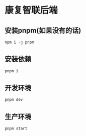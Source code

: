 # 康复智联后端

## 安装pnpm(如果没有的话)
```sh
npm i -g pnpm
```

## 安装依赖
```sh
pnpm i
```

## 开发环境
```sh
pnpm dev
```

## 生产环境
```sh
pnpm start
```
